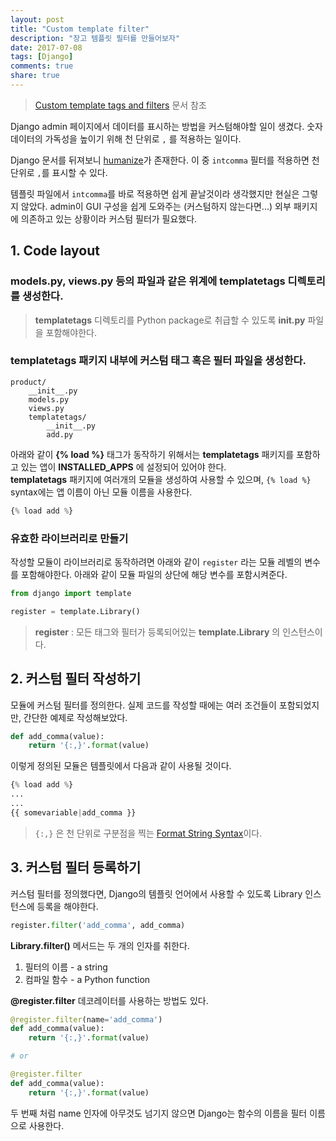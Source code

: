 ```yaml
---
layout: post
title: "Custom template filter"
description: "장고 템플릿 필터를 만들어보자"
date: 2017-07-08
tags: [Django]
comments: true
share: true
---
```


> [Custom template tags and filters](https://docs.djangoproject.com/en/1.11/howto/custom-template-tags/) 문서 참조

Django admin 페이지에서 데이터를 표시하는 방법을 커스텀해야할 일이 생겼다. 숫자 데이터의 가독성을 높이기 위해 천 단위로 `,` 를 적용하는 일이다. 

Django 문서를 뒤져보니 [humanize](https://docs.djangoproject.com/en/1.11/ref/contrib/humanize/)가 존재한다. 이 중 `intcomma` 필터를 적용하면 천 단위로 `,`를 표시할 수 있다. 

템플릿 파일에서 `intcomma`를 바로 적용하면 쉽게 끝날것이라 생각했지만 현실은 그렇지 않았다. admin이 GUI 구성을 쉽게 도와주는 (커스텀하지 않는다면...) 외부 패키지에 의존하고 있는 상황이라 커스텀 필터가 필요했다. 

## 1. Code layout

### **models.py**, **views.py** 등의 파일과 같은 위계에 **templatetags** 디렉토리를 생성한다.  
> **templatetags** 디렉토리를 Python package로 취급할 수 있도록 **__init__.py** 파일을 포함해야한다. 

### **templatetags** 패키지 내부에 커스텀 태그 혹은 필터 파일을 생성한다. 

```
product/
	__init__.py
	models.py
	views.py
	templatetags/
		__init__.py
		add.py
```

아래와 같이 **{% load %}** 태그가 동작하기 위해서는 **templatetags** 패키지를 포함하고 있는 앱이 **INSTALLED_APPS** 에 설정되어 있어야 한다.  
**templatetags** 패키지에 여러개의 모듈을 생성하여 사용할 수 있으며, `{% load %}` syntax에는 앱 이름이 아닌 모듈 이름을 사용한다. 

```python
{% load add %}
```
### 유효한 라이브러리로 만들기
작성할 모듈이 라이브러리로 동작하려면 아래와 같이 `register` 라는 모듈 레벨의 변수를 포함해야한다. 
아래와 같이 모듈 파일의 상단에 해당 변수를 포함시켜준다.

```python
from django import template

register = template.Library()
```
> **register** : 모든 태그와 필터가 등록되어있는 **template.Library** 의 인스턴스이다. 



## 2. 커스텀 필터 작성하기
모듈에 커스텀 필터를 정의한다.
실제 코드를 작성할 때에는 여러 조건들이 포함되었지만, 간단한 예제로 작성해보았다.

```python
def add_comma(value):
	return '{:,}'.format(value)
```
이렇게 정의된 모듈은 템플릿에서 다음과 같이 사용될  것이다.

```python
{% load add %}
...
...
{{ somevariable|add_comma }}
```

> `{:,}` 은 천 단위로 구분점을 찍는 [Format String Syntax](https://docs.python.org/2/library/string.html#grammar-token-format_spec)이다.  
 
## 3. 커스텀 필터 등록하기
커스텀 필터를 정의했다면, Django의 템플릿 언어에서 사용할 수 있도록 Library 인스턴스에 등록을 해야한다. 

```python
register.filter('add_comma', add_comma)
```

**Library.filter()** 메서드는 두 개의 인자를 취한다. 

1. 필터의 이름 - a string
2. 컴파일 함수 - a Python function

**@register.filter** 데코레이터를 사용하는 방법도 있다.

```python
@register.filter(name='add_comma')
def add_comma(value):
	return '{:,}'.format(value)

# or

@register.filter
def add_comma(value):
	return '{:,}'.format(value)
```
두 번째 처럼 name 인자에 아무것도 넘기지 않으면 Django는 함수의 이름을 필터 이름으로 사용한다. 